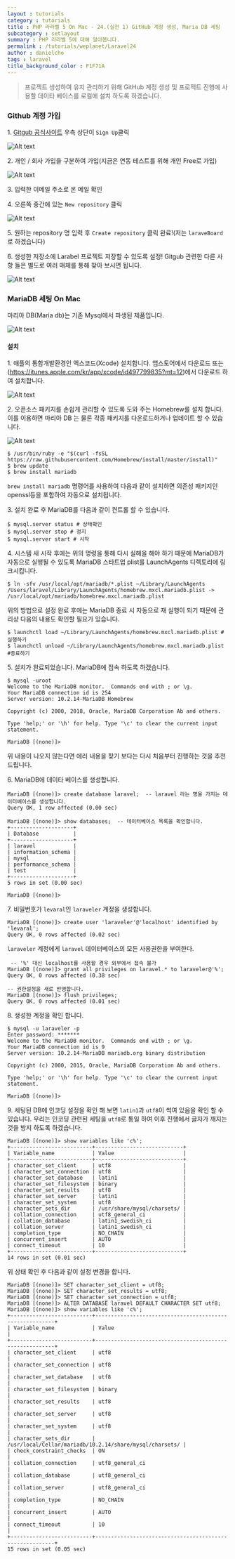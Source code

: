 ```yaml
---
layout : tutorials
category : tutorials
title : PHP 라라벨 5 On Mac - 24.(실전 1) GitHub 계정 생성, Maria DB 세팅
subcategory : setlayout
summary : PHP 라라벨 5에 대해 알아봅니다.
permalink : /tutorials/weplanet/Laravel24
author : danielcho
tags : laravel
title_background_color : F1F71A
---
```






> 프로젝트 생성하여 유지 관리하기 위해 GitHub 계정 생성 및 프로젝트 진행에 사용할 데이타 베이스를 로컬에 설치 하도록 하겠습니다.

### Github 계정 가입

1\. [Gitgub 공식사이트](https://github.com) 우측 상단이 `Sign Up`클릭

![Alt text](../imgs/github-img-001.png)

2\. 개인 / 회사 가입을 구분하여 가입(지금은 연동 테스트를 위해 개인 Free로 가입)

![Alt text](../imgs/github-img-002.png)

3\. 입력한 이메일 주소로 온 메일 확인

4\. 오른쪽 중간에 있는 `New repository` 클릭

![Alt text](../imgs/github-img-003.png)

5\. 원하는 repository 명 입력 후 `Create repository` 클릭 완료!(저는 `laraveBoard`로 하겠습니다)

6\. 생성한 저장소에 Larabel 프로젝트 저장할 수 있도록 설정! Gitgub 관련한 다른 사항 들은 별도로 여러 매체를 통해 찾아 보시면 됩니다.

![Alt text](../imgs/github-img-004.png)

### MariaDB 세팅 On Mac
마리아 DB(Maria db)는 기존 Mysql에서 파생된 제품입니다.

![Alt text](../imgs/maria-img-001.png)

#### 설치

1\. 애플의 통합개발환경인 엑스코드(Xcode) 설치합니다. 앱스토어에서 다운로드 또는 (https://itunes.apple.com/kr/app/xcode/id497799835?mt=12)에서 다운로드 하여 설치합니다.

![Alt text](../imgs/xcode-img-001.png)

2\. 오픈소스 패키지를 손쉽게 관리할 수 있도록 도와 주는 Homebrew를 설치 합니다. 이를 이용하면 마리아 DB 는 물론 각종 패키지를 다운로드하거나 업데이트 할 수 있습니다.

![Alt text](../imgs/homebrew-img-001.png)

```
$ /usr/bin/ruby -e "$(curl -fsSL https://raw.githubusercontent.com/Homebrew/install/master/install)"
$ brew update
$ brew install mariadb
```

`brew install mariadb` 명령어를 사용하여 다음과 같이 설치하면 의존성 패키지인 openssl등을 포함하여 자동으로 설치됩니다.

3\. 설치 완료 후 MariaDB를 다음과 같이 컨트롤 할 수  있습니다.

```
$ mysql.server status # 상태확인
$ mysql.server stop # 정지
$ mysql.server start # 시작
```

4\. 시스템 새 시작 후에는 위의 명령을 통해 다시 실해을 해야 하기 때문에 MariaDB가 자동으로 실행될 수 있도록
MariaDB 스타트업 plist를 LaunchAgents 디렉토리에 링크시킵니다.

```
$ ln -sfv /usr/local/opt/mariadb/*.plist ~/Library/LaunchAgents
/Users/laravel/Library/LaunchAgents/homebrew.mxcl.mariadb.plist -> /usr/local/opt/mariadb/homebrew.mxcl.mariadb.plist
```

위의 방법으로 설정 완료 후에는 MariaDB 종료 시 자동으로 재 실행이 되기 때문에 관리상 다음의 내용도 확인할 필요가 있습니다.

```
$ launchctl load ~/Library/LaunchAgents/homebrew.mxcl.mariadb.plist # 실행하기
$ launchctl unload ~/Library/LaunchAgents/homebrew.mxcl.mariadb.plist #종료하기
```

5\. 설치가 완료되었습니다. MariaDB에 접속 하도록 하겠습니다.

```
$ mysql -uroot
Welcome to the MariaDB monitor.  Commands end with ; or \g.
Your MariaDB connection id is 254
Server version: 10.2.14-MariaDB Homebrew

Copyright (c) 2000, 2018, Oracle, MariaDB Corporation Ab and others.

Type 'help;' or '\h' for help. Type '\c' to clear the current input statement.

MariaDB [(none)]>
```

위 내용이 나오지 않는다면 에러 내용을 찾기 보다는 다시 처음부터 진행하는 것을 추천드립니다.

6\. MariaDB에 데이타 베이스를 생성합니다.

```
MariaDB [(none)]> create database laravel;  -- laravel 라는 명을 가지는 데이터베이스를 생성합니다.
Query OK, 1 row affected (0.00 sec)

MariaDB [(none)]> show databases;  -- 데이터베이스 목록을 확인합니다.
+--------------------+
| Database           |
+--------------------+
| laravel            |
| information_schema |
| mysql              |
| performance_schema |
| test               |
+--------------------+
5 rows in set (0.00 sec)

MariaDB [(none)]>
```

7\. 비밀번호가 `levaral`인 `laraveler` 계정을 생성합니다.

```
MariaDB [(none)]> create user 'laraveler'@'localhost' identified by 'levaral';
Query OK, 0 rows affected (0.02 sec)
```

`laraveler` 계정에게 `laravel` 데이터베이스의 모든 사용권한을 부여한다.

```
 -- '%' 대신 localhost를 사용할 경우 외부에서 접속 불가
MariaDB [(none)]> grant all privileges on laravel.* to laraveler@'%';
Query OK, 0 rows affected (0.38 sec)

-- 권한설정을 새로 반영합니다.
MariaDB [(none)]> flush privileges;
Query OK, 0 rows affected (0.01 sec)
```

8\. 생성한 계정을 확인 합니다.

```
$ mysql -u laraveler -p
Enter password: *******
Welcome to the MariaDB monitor.  Commands end with ; or \g.
Your MariaDB connection id is 9
Server version: 10.2.14-MariaDB mariadb.org binary distribution

Copyright (c) 2000, 2015, Oracle, MariaDB Corporation Ab and others.

Type 'help;' or '\h' for help. Type '\c' to clear the current input statement.

MariaDB [(none)]>
```

9\. 세팅된 DB에 인코딩 설정을 확인 해 보면 `latin1`과 `utf8`이 썩여 있음을 확인 할 수 있습니다. 우리는 인코딩 관련된 세팅을 `utf8`로 통일 하여 이후 진행에서
글자가 깨지는 것을 방지 하도록 하겠습니다.

```
MariaDB [(none)]> show variables like 'c%';
+--------------------------+----------------------------+
| Variable_name            | Value                      |
+--------------------------+----------------------------+
| character_set_client     | utf8                       |
| character_set_connection | utf8                       |
| character_set_database   | latin1                     |
| character_set_filesystem | binary                     |
| character_set_results    | utf8                       |
| character_set_server     | latin1                     |
| character_set_system     | utf8                       |
| character_sets_dir       | /usr/share/mysql/charsets/ |
| collation_connection     | utf8_general_ci            |
| collation_database       | latin1_swedish_ci          |
| collation_server         | latin1_swedish_ci          |
| completion_type          | NO_CHAIN                   |
| concurrent_insert        | AUTO                       |
| connect_timeout          | 10                         |
+--------------------------+----------------------------+
14 rows in set (0.01 sec)
```

위 상태 확인 후 다음과 같이 설정 변경을 합니다.

```
MariaDB [(none)]> SET character_set_client = utf8;
MariaDB [(none)]> SET character_set_results = utf8;
MariaDB [(none)]> SET character_set_connection = utf8;
MariaDB [(none)]> ALTER DATABASE laravel DEFAULT CHARACTER SET utf8;
MariaDB [(none)]> show variables like 'c%';
+--------------------------+---------------------------------------------------------+
| Variable_name            | Value                                                   |
+--------------------------+---------------------------------------------------------+
| character_set_client     | utf8                                                    |
| character_set_connection | utf8                                                    |
| character_set_database   | utf8                                                    |
| character_set_filesystem | binary                                                  |
| character_set_results    | utf8                                                    |
| character_set_server     | utf8                                                    |
| character_set_system     | utf8                                                    |
| character_sets_dir       | /usr/local/Cellar/mariadb/10.2.14/share/mysql/charsets/ |
| check_constraint_checks  | ON                                                      |
| collation_connection     | utf8_general_ci                                         |
| collation_database       | utf8_general_ci                                         |
| collation_server         | utf8_general_ci                                         |
| completion_type          | NO_CHAIN                                                |
| concurrent_insert        | AUTO                                                    |
| connect_timeout          | 10                                                      |
+--------------------------+---------------------------------------------------------+
15 rows in set (0.05 sec)

```
